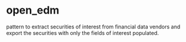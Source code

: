 # open_edm
pattern to extract securities of interest from financial data vendors and export the 
securities with only the fields of interest populated.



